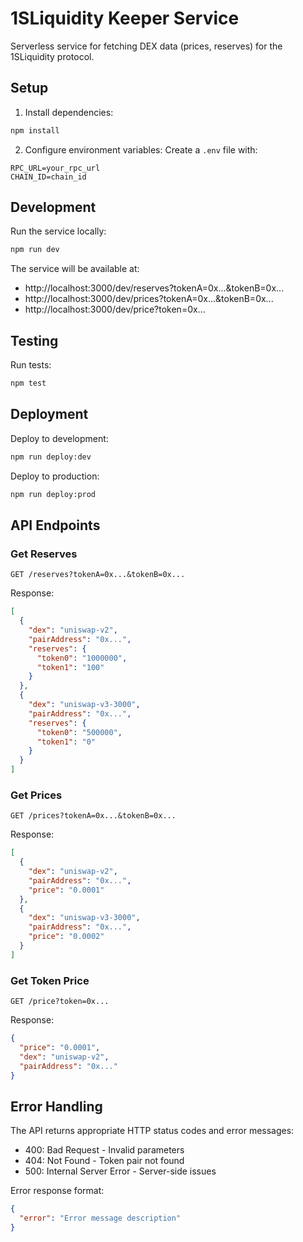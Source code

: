 # 1SLiquidity Keeper Service

Serverless service for fetching DEX data (prices, reserves) for the 1SLiquidity protocol.

## Setup

1. Install dependencies:
```bash
npm install
```

2. Configure environment variables:
Create a `.env` file with:
```
RPC_URL=your_rpc_url
CHAIN_ID=chain_id
```

## Development

Run the service locally:
```bash
npm run dev
```

The service will be available at:
- http://localhost:3000/dev/reserves?tokenA=0x...&tokenB=0x...
- http://localhost:3000/dev/prices?tokenA=0x...&tokenB=0x...
- http://localhost:3000/dev/price?token=0x...

## Testing

Run tests:
```bash
npm test
```

## Deployment

Deploy to development:
```bash
npm run deploy:dev
```

Deploy to production:
```bash
npm run deploy:prod
```

## API Endpoints

### Get Reserves
```
GET /reserves?tokenA=0x...&tokenB=0x...
```

Response:
```json
[
  {
    "dex": "uniswap-v2",
    "pairAddress": "0x...",
    "reserves": {
      "token0": "1000000",
      "token1": "100"
    }
  },
  {
    "dex": "uniswap-v3-3000",
    "pairAddress": "0x...",
    "reserves": {
      "token0": "500000",
      "token1": "0"
    }
  }
]
```

### Get Prices
```
GET /prices?tokenA=0x...&tokenB=0x...
```

Response:
```json
[
  {
    "dex": "uniswap-v2",
    "pairAddress": "0x...",
    "price": "0.0001"
  },
  {
    "dex": "uniswap-v3-3000",
    "pairAddress": "0x...",
    "price": "0.0002"
  }
]
```

### Get Token Price
```
GET /price?token=0x...
```

Response:
```json
{
  "price": "0.0001",
  "dex": "uniswap-v2",
  "pairAddress": "0x..."
}
```

## Error Handling

The API returns appropriate HTTP status codes and error messages:

- 400: Bad Request - Invalid parameters
- 404: Not Found - Token pair not found
- 500: Internal Server Error - Server-side issues

Error response format:
```json
{
  "error": "Error message description"
}
``` 